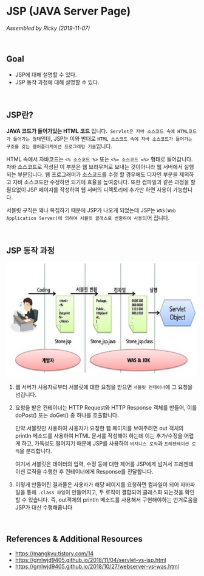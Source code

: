 # JSP (JAVA Server Page)

*Assembled by Ricky (2019-11-07)*

<br/>

## Goal

- JSP에 대해 설명할 수 있다.
- JSP 동작 과정에 대해 설명할 수 있다.

<br>

## JSP란?

**JAVA 코드가 들어가있는 HTML 코드** 입니다.` Servlet은 자바 소스코드 속에 HTML코드가 들어가는 형태`인데, JSP는 이와 반대로 `HTML 소스코드 속에 자바 소스코드가 들어가는 구조를 갖는 웹어플리케이션 프로그래밍 기술`입니다. 

HTML 속에서 자바코드는 `<% 소스코드 %>` 또는 `<%= 소스코드 =%>` 형태로 들어갑니다. 자바 소스코드로 작성된 이 부분은 웹 브라우저로 보내는 것이아니라 웹 서버에서 실행되는 부분입니다. 웹 프로그래머가 소스코드를 수정 할 경우에도 디자인 부분을 제외하고 자바 소스코드만 수정하면 되기에 효율을 높여줍니다. 또한 컴파일과 같은 과정을 할 필요없이 JSP 페이지를 작성하여 웹 서버의 디렉토리에 추가만 하면 사용이 가능합니다. 

서블릿 규칙은 꽤나 복집하기 때문에 JSP가 나오게 되었는데 JSP는 `WAS(Web Application Server)에 의하여 서블릿 클래스로 변환하여 사용`되어 집니다.  

<br/>

## JSP 동작 과정

<img src="./resources/jsp-001.png" height=300>

1. 웹 서버가 사용자로부터 서블릿에 대한 요청을 받으면 `서블릿 컨테이너`에 그 요청을 넘깁니다. 

2. 요청을 받은 컨테이너는 HTTP Request와 HTTP Response 객체를 만들어, 이를 doPost() 또는 doGet() 중 하나를 호출합니다. 

   만약 서블릿만 사용하여 사용자가 요청한 웹 페이지를 보여주려면 out 객체의 println 메소드를 사용하여 HTML 문서를 작성해야 하는데 이는 추가/수정을 어렵게 하고, 가독성도 떨어지기 때문에 JSP를 사용하여 `비지니스 로직`과 `프레젠테이션 로직`을 분리합니다. 

   여기서 서블릿은 데이터의 입력, 수정 등에 대한 제어를 JSP에게 넘겨서 프레젠테이션 로직을 수행한 후 컨테이너에게 Response를 전달합니다. 

3. 이렇게 만들어진 결과물은 사용자가 해당 페이지를 요청하면 컴파일이 되어 자바파일을 통해 `.class 파일`이 만들어지고, 두 로직이 결합되어 클래스화 되는것을 확인할 수 있습니다. 즉, out객체의 println 메소드를 사용해서 구현해야하는 번거로움을 JSP가 대신 수행해줍니다 

<br/>

## References &  Additional Resources

- https://mangkyu.tistory.com/14 
- https://gmlwjd9405.github.io/2018/11/04/servlet-vs-jsp.html 
- https://gmlwjd9405.github.io/2018/10/27/webserver-vs-was.html 

